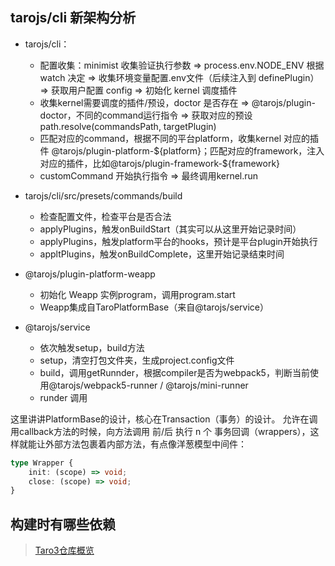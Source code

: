 
## tarojs/cli 新架构分析
- tarojs/cli：
	- 配置收集：minimist 收集验证执行参数 => process.env.NODE_ENV 根据watch 决定 => 收集环境变量配置.env文件（后续注入到 definePlugin） => 获取用户配置 config =>  初始化 kernel 调度插件
	- 收集kernel需要调度的插件/预设，doctor 是否存在 => @tarojs/plugin-doctor，不同的command运行指令 => 获取对应的预设 path.resolve(commandsPath, targetPlugin)
	- 匹配对应的command，根据不同的平台platform，收集kernel 对应的插件 @tarojs/plugin-platform-\${platform}；匹配对应的framework，注入对应的插件，比如@tarojs/plugin-framework-\${framework}
	- customCommand 开始执行指令 => 最终调用kernel.run

- tarojs/cli/src/presets/commands/build
	- 检查配置文件，检查平台是否合法
	- applyPlugins，触发onBuildStart（其实可以从这里开始记录时间）
	- applyPlugins，触发platform平台的hooks，预计是平台plugin开始执行
	- appltPlugins，触发onBuildComplete，这里开始记录结束时间

- @tarojs/plugin-platform-weapp
	- 初始化 Weapp 实例program，调用program.start
	- Weapp集成自TaroPlatformBase（来自@tarojs/service）
- @tarojs/service
	- 依次触发setup，build方法
	- setup，清空打包文件夹，生成project.config文件
	- build，调用getRunnder，根据compiler是否为webpack5，判断当前使用@tarojs/webpack5-runner / @tarojs/mini-runner
	- runder 调用

这里讲讲PlatformBase的设计，核心在Transaction（事务）的设计。
允许在调用callback方法的时候，向方法调用 前/后 执行 n 个 事务回调（wrappers），这样就能让外部方法包裹着内部方法，有点像洋葱模型中间件：
```typescript
type Wrapper {
	init: (scope) => void;
	close: (scope) => void;
}
```


## 构建时有哪些依赖
> [Taro3仓库概览](https://docs.taro.zone/docs/codebase-overview)
